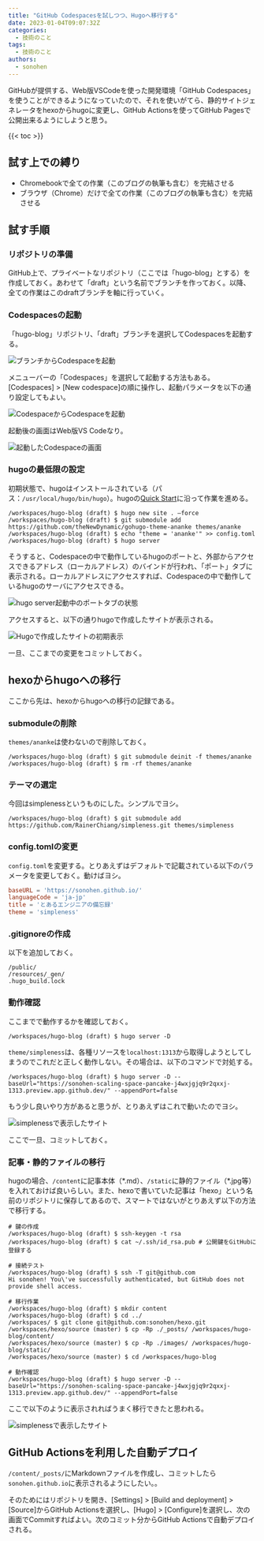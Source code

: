 ```yaml
---
title: "GitHub Codespacesを試しつつ、Hugoへ移行する"
date: 2023-01-04T09:07:32Z
categories:
  - 技術のこと
tags:
  - 技術のこと
authors:
  - sonohen
---
```


GitHubが提供する、Web版VSCodeを使った開発環境「GitHub Codespaces」を使うことができるようになっていたので、それを使いがてら、静的サイトジェネレータをhexoからhugoに変更し、GitHub Actionsを使ってGitHub Pagesで公開出来るようにしようと思う。

<!--more-->

{{< toc >}}

## 試す上での縛り

- Chromebookで全ての作業（このブログの執筆も含む）を完結させる
- ブラウザ（Chrome）だけで全ての作業（このブログの執筆も含む）を完結させる

## 試す手順

### リポジトリの準備

GitHub上で、プライベートなリポジトリ（ここでは「hugo-blog」とする）を作成しておく。あわせて「draft」という名前でブランチを作っておく。以降、全ての作業はこのdraftブランチを軸に行っていく。

### Codespacesの起動

「hugo-blog」リポジトリ、「draft」ブランチを選択してCodespacesを起動する。

![ブランチからCodespaceを起動](images/launch_codespace_from_repository.png)

メニューバーの「Codespaces」を選択して起動する方法もある。[Codespaces] > [New codespace]の順に操作し、起動パラメータを以下の通り設定してもよい。

![CodespaceからCodespaceを起動](images/launch_codespace_from_codespace.png)

起動後の画面はWeb版VS Codeなり。

![起動したCodespaceの画面](images/codespace_launched.png)

### hugoの最低限の設定

初期状態で、hugoはインストールされている（パス：`/usr/local/hugo/bin/hugo`）。hugoの[Quick Start](https://gohugo.io/getting-started/quick-start/#step-3-add-a-theme)に沿って作業を進める。

```Shell
/workspaces/hugo-blog (draft) $ hugo new site . –force
/workspaces/hugo-blog (draft) $ git submodule add https://github.com/theNewDynamic/gohugo-theme-ananke themes/ananke
/workspaces/hugo-blog (draft) $ echo "theme = 'ananke'" >> config.toml
/workspaces/hugo-blog (draft) $ hugo server
```

そうすると、Codespaceの中で動作しているhugoのポートと、外部からアクセスできるアドレス（ローカルアドレス）のバインドが行われ、「ポート」タブに表示される。ローカルアドレスにアクセスすれば、Codespaceの中で動作しているhugoのサーバにアクセスできる。

![hugo server起動中のポートタブの状態](images/codespace_launched.png)

アクセスすると、以下の通りhugoで作成したサイトが表示される。

![Hugoで作成したサイトの初期表示](images/my_first_blog_in_hugo.png)

一旦、ここまでの変更をコミットしておく。

## hexoからhugoへの移行

ここから先は、hexoからhugoへの移行の記録である。

### submoduleの削除

`themes/ananke`は使わないので削除しておく。

```shell
/workspaces/hugo-blog (draft) $ git submodule deinit -f themes/ananke
/workspaces/hugo-blog (draft) $ rm -rf themes/ananke
```

### テーマの選定

今回はsimplenessというものにした。シンプルでヨシ。

```shell
/workspaces/hugo-blog (draft) $ git submodule add https://github.com/RainerChiang/simpleness.git themes/simpleness
```

### config.tomlの変更

`config.toml`を変更する。とりあえずはデフォルトで記載されている以下のパラメータを変更しておく。動けばヨシ。

```toml
baseURL = 'https://sonohen.github.io/'
languageCode = 'ja-jp'
title = 'とあるエンジニアの備忘録'
theme = 'simpleness'
```

### .gitignoreの作成

以下を追加しておく。

```text
/public/
/resources/_gen/
.hugo_build.lock
```

### 動作確認

ここまでで動作するかを確認しておく。

```shell
/workspaces/hugo-blog (draft) $ hugo server -D
```

`theme/simpleness`は、各種リソースを`localhost:1313`から取得しようとしてしまうのでこれだと正しく動作しない。その場合は、以下のコマンドで対処する。

```shell
/workspaces/hugo-blog (draft) $ hugo server -D --baseUrl="https://sonohen-scaling-space-pancake-j4wxjgjq9r2qxxj-1313.preview.app.github.dev/" --appendPort=false
```

もう少し良いやり方があると思うが、とりあえずはこれで動いたのでヨシ。

![simplenessで表示したサイト](images/blog_in_simpleness.png)

ここで一旦、コミットしておく。

### 記事・静的ファイルの移行

hugoの場合、`/content`に記事本体（\*.md）、`/static`に静的ファイル（\*.jpg等）を入れておけば良いらしい。また、hexoで書いていた記事は「hexo」という名前のリポジトリに保存してあるので、スマートではないがとりあえず以下の方法で移行する。

```shell
# 鍵の作成
/workspaces/hugo-blog (draft) $ ssh-keygen -t rsa
/workspaces/hugo-blog (draft) $ cat ~/.ssh/id_rsa.pub # 公開鍵をGitHubに登録する

# 接続テスト
/workspaces/hugo-blog (draft) $ ssh -T git@github.com
Hi sonohen! You\'ve successfully authenticated, but GitHub does not provide shell access.

# 移行作業
/workspaces/hugo-blog (draft) $ mkdir content
/workspaces/hugo-blog (draft) $ cd ../
/workspaces/ $ git clone git@github.com:sonohen/hexo.git
/workspaces/hexo/source (master) $ cp -Rp ./_posts/ /workspaces/hugo-blog/content/
/workspaces/hexo/source (master) $ cp -Rp ./images/ /workspaces/hugo-blog/static/
/workspaces/hexo/source (master) $ cd /workspaces/hugo-blog

# 動作確認
/workspaces/hugo-blog (draft) $ hugo server -D --baseUrl="https://sonohen-scaling-space-pancake-j4wxjgjq9r2qxxj-1313.preview.app.github.dev/" --appendPort=false
```

ここで以下のように表示されればうまく移行できたと思われる。

![simplenessで表示したサイト](images/blog_after_migrated.png)

## GitHub Actionsを利用した自動デプロイ

`/content/_posts/`にMarkdownファイルを作成し、コミットしたら`sonohen.github.io`に表示されるようにしたい。。

そのためにはリポジトリを開き、[Settings] > [Build and deployment] > [Source]からGitHub Actionsを選択し、[Hugo] > [Configure]を選択し、次の画面でCommitすればよい。次のコミット分からGitHub Actionsで自動デプロイされる。
